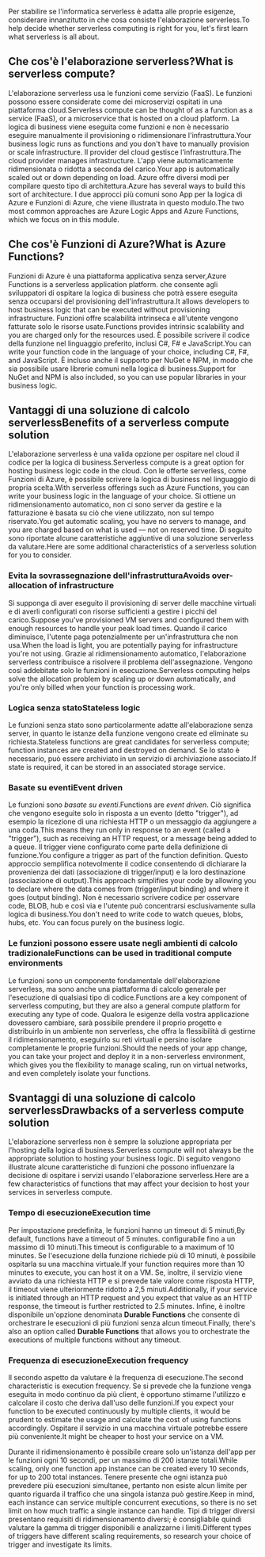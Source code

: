 <span data-ttu-id="99c7b-101">Per stabilire se l'informatica serverless è adatta alle proprie esigenze, considerare innanzitutto in che cosa consiste l'elaborazione serverless.</span><span class="sxs-lookup"><span data-stu-id="99c7b-101">To help decide whether serverless computing is right for you, let's first learn what serverless is all about.</span></span>

## <a name="what-is-serverless-compute"></a><span data-ttu-id="99c7b-102">Che cos'è l'elaborazione serverless?</span><span class="sxs-lookup"><span data-stu-id="99c7b-102">What is serverless compute?</span></span>

<span data-ttu-id="99c7b-103">L'elaborazione serverless usa le funzioni come servizio (FaaS). Le funzioni possono essere considerate come dei microservizi ospitati in una piattaforma cloud.</span><span class="sxs-lookup"><span data-stu-id="99c7b-103">Serverless compute can be thought of as a function as a service (FaaS), or a microservice that is hosted on a cloud platform.</span></span> <span data-ttu-id="99c7b-104">La logica di business viene eseguita come funzioni e non è necessario eseguire manualmente il provisioning o ridimensionare l'infrastruttura.</span><span class="sxs-lookup"><span data-stu-id="99c7b-104">Your business logic runs as functions and you don't have to manually provision or scale infrastructure.</span></span> <span data-ttu-id="99c7b-105">Il provider del cloud gestisce l'infrastruttura.</span><span class="sxs-lookup"><span data-stu-id="99c7b-105">The cloud provider manages infrastructure.</span></span> <span data-ttu-id="99c7b-106">L'app viene automaticamente ridimensionata o ridotta a seconda del carico.</span><span class="sxs-lookup"><span data-stu-id="99c7b-106">Your app is automatically scaled out or down depending on load.</span></span> <span data-ttu-id="99c7b-107">Azure offre diversi modi per compilare questo tipo di architettura.</span><span class="sxs-lookup"><span data-stu-id="99c7b-107">Azure has several ways to build this sort of architecture.</span></span> <span data-ttu-id="99c7b-108">I due approcci più comuni sono App per la logica di Azure e Funzioni di Azure, che viene illustrata in questo modulo.</span><span class="sxs-lookup"><span data-stu-id="99c7b-108">The two most common approaches are Azure Logic Apps and Azure Functions, which we focus on in this module.</span></span>

## <a name="what-is-azure-functions"></a><span data-ttu-id="99c7b-109">Che cos'è Funzioni di Azure?</span><span class="sxs-lookup"><span data-stu-id="99c7b-109">What is Azure Functions?</span></span>

<span data-ttu-id="99c7b-110">Funzioni di Azure è una piattaforma applicativa senza server,</span><span class="sxs-lookup"><span data-stu-id="99c7b-110">Azure Functions is a serverless application platform.</span></span> <span data-ttu-id="99c7b-111">che consente agli sviluppatori di ospitare la logica di business che potrà essere eseguita senza occuparsi del provisioning dell'infrastruttura.</span><span class="sxs-lookup"><span data-stu-id="99c7b-111">It allows developers to host business logic that can be executed without provisioning infrastructure.</span></span> <span data-ttu-id="99c7b-112">Funzioni offre scalabilità intrinseca e all'utente vengono fatturate solo le risorse usate.</span><span class="sxs-lookup"><span data-stu-id="99c7b-112">Functions provides intrinsic scalability and you are charged only for the resources used.</span></span> <span data-ttu-id="99c7b-113">È possibile scrivere il codice della funzione nel linguaggio preferito, inclusi C#, F# e JavaScript.</span><span class="sxs-lookup"><span data-stu-id="99c7b-113">You can write your function code in the language of your choice, including C#, F#, and JavaScript.</span></span> <span data-ttu-id="99c7b-114">È incluso anche il supporto per NuGet e NPM, in modo che sia possibile usare librerie comuni nella logica di business.</span><span class="sxs-lookup"><span data-stu-id="99c7b-114">Support for NuGet and NPM is also included, so you can use popular libraries in your business logic.</span></span>

## <a name="benefits-of-a-serverless-compute-solution"></a><span data-ttu-id="99c7b-115">Vantaggi di una soluzione di calcolo serverless</span><span class="sxs-lookup"><span data-stu-id="99c7b-115">Benefits of a serverless compute solution</span></span>

<span data-ttu-id="99c7b-116">L'elaborazione serverless è una valida opzione per ospitare nel cloud il codice per la logica di business.</span><span class="sxs-lookup"><span data-stu-id="99c7b-116">Serverless compute is a great option for hosting business logic code in the cloud.</span></span> <span data-ttu-id="99c7b-117">Con le offerte serverless, come Funzioni di Azure, è possibile scrivere la logica di business nel linguaggio di propria scelta.</span><span class="sxs-lookup"><span data-stu-id="99c7b-117">With serverless offerings such as Azure Functions, you can write your business logic in the language of your choice.</span></span> <span data-ttu-id="99c7b-118">Si ottiene un ridimensionamento automatico, non ci sono server da gestire e la fatturazione è basata su ciò che viene utilizzato, non sul tempo riservato.</span><span class="sxs-lookup"><span data-stu-id="99c7b-118">You get automatic scaling, you have no servers to manage, and you are charged based on what is used — not on reserved time.</span></span> <span data-ttu-id="99c7b-119">Di seguito sono riportate alcune caratteristiche aggiuntive di una soluzione serverless da valutare.</span><span class="sxs-lookup"><span data-stu-id="99c7b-119">Here are some additional characteristics of a serverless solution for you to consider.</span></span>

### <a name="avoids-over-allocation-of-infrastructure"></a><span data-ttu-id="99c7b-120">Evita la sovrassegnazione dell'infrastruttura</span><span class="sxs-lookup"><span data-stu-id="99c7b-120">Avoids over-allocation of infrastructure</span></span>

<span data-ttu-id="99c7b-121">Si supponga di aver eseguito il provisioning di server delle macchine virtuali e di averli configurati con risorse sufficienti a gestire i picchi del carico.</span><span class="sxs-lookup"><span data-stu-id="99c7b-121">Suppose you've provisioned VM servers and configured them with enough resources to handle your peak load times.</span></span> <span data-ttu-id="99c7b-122">Quando il carico diminuisce, l'utente paga potenzialmente per un'infrastruttura che non usa.</span><span class="sxs-lookup"><span data-stu-id="99c7b-122">When the load is light, you are potentially paying for infrastructure you're not using.</span></span> <span data-ttu-id="99c7b-123">Grazie al ridimensionamento automatico, l'elaborazione serverless contribuisce a risolvere il problema dell'assegnazione. Vengono così addebitate solo le funzioni in esecuzione.</span><span class="sxs-lookup"><span data-stu-id="99c7b-123">Serverless computing helps solve the allocation problem by scaling up or down automatically, and you're only billed when your function is processing work.</span></span>

### <a name="stateless-logic"></a><span data-ttu-id="99c7b-124">Logica senza stato</span><span class="sxs-lookup"><span data-stu-id="99c7b-124">Stateless logic</span></span>

<span data-ttu-id="99c7b-125">Le funzioni senza stato sono particolarmente adatte all'elaborazione senza server, in quanto le istanze della funzione vengono create ed eliminate su richiesta.</span><span class="sxs-lookup"><span data-stu-id="99c7b-125">Stateless functions are great candidates for serverless compute; function instances are created and destroyed on demand.</span></span> <span data-ttu-id="99c7b-126">Se lo stato è necessario, può essere archiviato in un servizio di archiviazione associato.</span><span class="sxs-lookup"><span data-stu-id="99c7b-126">If state is required, it can be stored in an associated storage service.</span></span>

### <a name="event-driven"></a><span data-ttu-id="99c7b-127">Basate su eventi</span><span class="sxs-lookup"><span data-stu-id="99c7b-127">Event driven</span></span>

<span data-ttu-id="99c7b-128">Le funzioni sono _basate su eventi_.</span><span class="sxs-lookup"><span data-stu-id="99c7b-128">Functions are _event driven_.</span></span> <span data-ttu-id="99c7b-129">Ciò significa che vengono eseguite solo in risposta a un evento (detto "trigger"), ad esempio la ricezione di una richiesta HTTP o un messaggio da aggiungere a una coda.</span><span class="sxs-lookup"><span data-stu-id="99c7b-129">This means they run only in response to an event (called a "trigger"), such as receiving an HTTP request, or a message being added to a queue.</span></span> <span data-ttu-id="99c7b-130">Il trigger viene configurato come parte della definizione di funzione.</span><span class="sxs-lookup"><span data-stu-id="99c7b-130">You configure a trigger as part of the function definition.</span></span> <span data-ttu-id="99c7b-131">Questo approccio semplifica notevolmente il codice consentendo di dichiarare la provenienza dei dati (associazione di trigger/input) e la loro destinazione (associazione di output).</span><span class="sxs-lookup"><span data-stu-id="99c7b-131">This approach simplifies your code by allowing you to declare where the data comes from (trigger/input binding) and where it goes (output binding).</span></span> <span data-ttu-id="99c7b-132">Non è necessario scrivere codice per osservare code, BLOB, hub e così via e l'utente può concentrarsi esclusivamente sulla logica di business.</span><span class="sxs-lookup"><span data-stu-id="99c7b-132">You don't need to write code to watch queues, blobs, hubs, etc. You can focus purely on the business logic.</span></span>

### <a name="functions-can-be-used-in-traditional-compute-environments"></a><span data-ttu-id="99c7b-133">Le funzioni possono essere usate negli ambienti di calcolo tradizionale</span><span class="sxs-lookup"><span data-stu-id="99c7b-133">Functions can be used in traditional compute environments</span></span>

<span data-ttu-id="99c7b-134">Le funzioni sono un componente fondamentale dell'elaborazione serverless, ma sono anche una piattaforma di calcolo generale per l'esecuzione di qualsiasi tipo di codice.</span><span class="sxs-lookup"><span data-stu-id="99c7b-134">Functions are a key component of serverless computing, but they are also a general compute platform for executing any type of code.</span></span> <span data-ttu-id="99c7b-135">Qualora le esigenze della vostra applicazione dovessero cambiare, sarà possibile prendere il proprio progetto e distribuirlo in un ambiente non serverless, che offra la flessibilità di gestirne il ridimensionamento, eseguirlo su reti virtuali e persino isolare completamente le proprie funzioni.</span><span class="sxs-lookup"><span data-stu-id="99c7b-135">Should the needs of your app change, you can take your project and deploy it in a non-serverless environment, which gives you the flexibility to manage scaling, run on virtual networks, and even completely isolate your functions.</span></span>

## <a name="drawbacks-of-a-serverless-compute-solution"></a><span data-ttu-id="99c7b-136">Svantaggi di una soluzione di calcolo serverless</span><span class="sxs-lookup"><span data-stu-id="99c7b-136">Drawbacks of a serverless compute solution</span></span>

<span data-ttu-id="99c7b-137">L'elaborazione serverless non è sempre la soluzione appropriata per l'hosting della logica di business.</span><span class="sxs-lookup"><span data-stu-id="99c7b-137">Serverless compute will not always be the appropriate solution to hosting your business logic.</span></span> <span data-ttu-id="99c7b-138">Di seguito vengono illustrate alcune caratteristiche di funzioni che possono influenzare la decisione di ospitare i servizi usando l'elaborazione serverless.</span><span class="sxs-lookup"><span data-stu-id="99c7b-138">Here are a few characteristics of functions that may affect your decision to host your services in serverless compute.</span></span>

### <a name="execution-time"></a><span data-ttu-id="99c7b-139">Tempo di esecuzione</span><span class="sxs-lookup"><span data-stu-id="99c7b-139">Execution time</span></span>

<span data-ttu-id="99c7b-140">Per impostazione predefinita, le funzioni hanno un timeout di 5 minuti,</span><span class="sxs-lookup"><span data-stu-id="99c7b-140">By default, functions have a timeout of 5 minutes.</span></span> <span data-ttu-id="99c7b-141">configurabile fino a un massimo di 10 minuti.</span><span class="sxs-lookup"><span data-stu-id="99c7b-141">This timeout is configurable to a maximum of 10 minutes.</span></span> <span data-ttu-id="99c7b-142">Se l'esecuzione della funzione richiede più di 10 minuti, è possibile ospitarla su una macchina virtuale.</span><span class="sxs-lookup"><span data-stu-id="99c7b-142">If your function requires more than 10 minutes to execute, you can host it on a VM.</span></span> <span data-ttu-id="99c7b-143">Se, inoltre, il servizio viene avviato da una richiesta HTTP e si prevede tale valore come risposta HTTP, il timeout viene ulteriormente ridotto a 2,5 minuti.</span><span class="sxs-lookup"><span data-stu-id="99c7b-143">Additionally, if your service is initiated through an HTTP request and you expect that value as an HTTP response, the timeout is further restricted to 2.5 minutes.</span></span> <span data-ttu-id="99c7b-144">Infine, è inoltre disponibile un'opzione denominata **Durable Functions** che consente di orchestrare le esecuzioni di più funzioni senza alcun timeout.</span><span class="sxs-lookup"><span data-stu-id="99c7b-144">Finally, there's also an option called **Durable Functions** that allows you to orchestrate the executions of multiple functions without any timeout.</span></span>

### <a name="execution-frequency"></a><span data-ttu-id="99c7b-145">Frequenza di esecuzione</span><span class="sxs-lookup"><span data-stu-id="99c7b-145">Execution frequency</span></span>

<span data-ttu-id="99c7b-146">Il secondo aspetto da valutare è la frequenza di esecuzione.</span><span class="sxs-lookup"><span data-stu-id="99c7b-146">The second characteristic is execution frequency.</span></span> <span data-ttu-id="99c7b-147">Se si prevede che la funzione venga eseguita in modo continuo da più client, è opportuno stimarne l'utilizzo e calcolare il costo che deriva dall'uso delle funzioni.</span><span class="sxs-lookup"><span data-stu-id="99c7b-147">If you expect your function to be executed continuously by multiple clients, it would be prudent to estimate the usage and calculate the cost of using functions accordingly.</span></span> <span data-ttu-id="99c7b-148">Ospitare il servizio in una macchina virtuale potrebbe essere più conveniente.</span><span class="sxs-lookup"><span data-stu-id="99c7b-148">It might be cheaper to host your service on a VM.</span></span>

<span data-ttu-id="99c7b-149">Durante il ridimensionamento è possibile creare solo un'istanza dell'app per le funzioni ogni 10 secondi, per un massimo di 200 istanze totali.</span><span class="sxs-lookup"><span data-stu-id="99c7b-149">While scaling, only one function app instance can be created every 10 seconds, for up to 200 total instances.</span></span> <span data-ttu-id="99c7b-150">Tenere presente che ogni istanza può prevedere più esecuzioni simultanee, pertanto non esiste alcun limite per quanto riguarda il traffico che una singola istanza può gestire.</span><span class="sxs-lookup"><span data-stu-id="99c7b-150">Keep in mind, each instance can service multiple concurrent executions, so there is no set limit on how much traffic a single instance can handle.</span></span> <span data-ttu-id="99c7b-151">Tipi di trigger diversi presentano requisiti di ridimensionamento diversi; è consigliabile quindi valutare la gamma di trigger disponibili e analizzarne i limiti.</span><span class="sxs-lookup"><span data-stu-id="99c7b-151">Different types of triggers have different scaling requirements, so research your choice of trigger and investigate its limits.</span></span>
